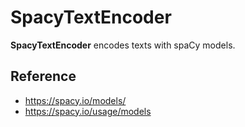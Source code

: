 # SpacyTextEncoder

**SpacyTextEncoder** encodes texts with spaCy models.

## Reference
- https://spacy.io/models/
- https://spacy.io/usage/models

<!-- version=v0.3 -->
